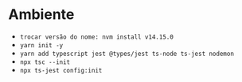 # Ambiente

- ```trocar versão do nome: nvm install v14.15.0```
- ```yarn init -y```
- ```yarn add typescript jest @types/jest ts-node ts-jest nodemon```
- ```npx tsc --init```
- ```npx ts-jest config:init```
